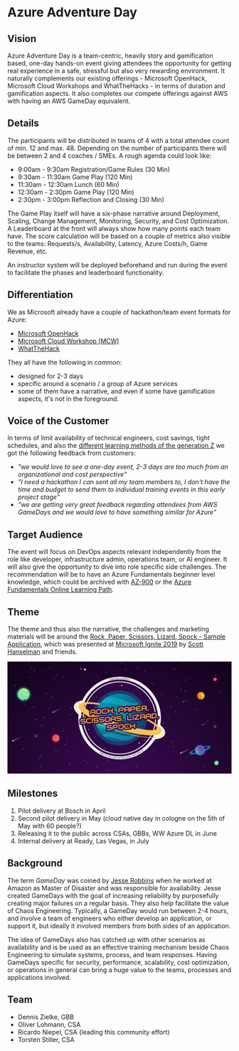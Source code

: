 # Azure Adventure Day

## Vision
Azure Adventure Day is a team-centric, heavily story and gamification based, one-day hands-on event giving attendees the opportunity for getting real experience in a safe, stressful but also very rewarding environment. It naturally complements our existing offerings - Microsoft OpenHack, Microsoft Cloud Workshops and WhatTheHacks - in terms of duration and gamification aspects. It also completes our compete offerings against AWS with having an AWS GameDay equivalent.

## Details
The participants will be distributed in teams of 4 with a total attendee count of min. 12 and max. 48.
Depending on the number of participants there will be between 2 and 4 coaches / SMEs.
A rough agenda could look like:
* 9:00am - 9:30am Registration/Game Rules (30 Min)
* 9:30am - 11:30am Game Play (120 Min)
* 11:30am - 12:30am Lunch (60 Min)
* 12:30am - 2:30pm Game Play (120 Min)
* 2:30pm - 3:00pm Reflection and Closing (30 Min)

The Game Play itself will have a six-phase narrative around Deployment, Scaling, Change Management, Monitoring, Security, and Cost Optimization.
A Leaderboard at the front will always show how many points each team have.
The score calculation will be based on a couple of metrics also visible to the teams: Requests/s, Availability, Latency, Azure Costs/h, Game Revenue, etc.

An instructor system will be deployed beforehand and run during the event to facilitate the phases and leaderboard functionality.

## Differentiation
We as Microsoft already have a couple of hackathon/team event formats for Azure:
* [Microsoft OpenHack](https://openhack.microsoft.com/)
* [Microsoft Cloud Workshop (MCW)](https://microsoftcloudworkshop.com/)
* [WhatTheHack](https://github.com/microsoft/whatthehack)

They all have the following in common:
* designed for 2-3 days
* specific around a scenario / a group of Azure services
* some of them have a narrative, and even if some have gamification aspects, it's not in the foreground.

## Voice of the Customer
In terms of limit availability of technical engineers, cost savings, tight schedules, and also the [different learning methods of the generation Z](https://www.forbes.com/sites/sievakozinsky/2017/07/24/how-generation-z-is-shaping-the-change-in-education/) we got the following feedback from customers:
* *"we would love to see a one-day event, 2-3 days are too much from an organizational and cost perspective"*
* *"I need a hackathon I can sent all my team members to, I don't have the time and budget to send them to individual training events in this early project stage"*
* *"we are getting very great feedback regarding attendees from AWS GameDays and we would love to have something similar for Azure"*

## Target Audience
The event will focus on DevOps aspects relevant independently from the role like developer, infrastructure admin, operations team, or AI engineer.
It will also give the opportunity to dive into role specific side challenges.
The recommendation will be to have an Azure Fundamentals beginner level knowledge, which could be archived with [AZ-900](https://docs.microsoft.com/en-us/learn/certifications/exams/az-900) or the [Azure Fundamentals Online Learning Path](https://docs.microsoft.com/en-us/learn/paths/azure-fundamentals/).

## Theme
The theme and thus also the narrative, the challenges and marketing materials will be around the [Rock, Paper, Scissors, Lizard, Spock - Sample Application](https://github.com/microsoft/RockPaperScissorsLizardSpock), which was presented at [Microsoft Ignite 2019](https://aka.ms/DevKeynote) by [Scott Hanselman](https://www.hanselman.com) and friends.

![Rock, Paper, Scissors, Lizard, Spock](RPSLS-Title.png)

## Milestones
1. Pilot delivery at Bosch in April
2. Second pilot delivery in May (cloud native day in cologne on the 5th of May with 60 people?)
3. Releasing it to the public across CSAs, GBBs, WW Azure DL in June
4. Internal delivery at Ready, Las Vegas, in July

## Background
The term *GameDay* was coined by [Jesse Robbins](https://en.wikipedia.org/wiki/Jesse_Robbins) when he worked at Amazon as Master of Disaster and was responsible for availability. Jesse created GameDays with the goal of increasing reliability by purposefully creating major failures on a regular basis. They also help facilitate the value of Chaos Engineering. Typically, a GameDay would run between 2-4 hours, and involve a team of engineers who either develop an application, or support it, but ideally it involved members from both sides of an application.

The idea of GameDays also has catched up with other scenarios as availability and is be used as an effective training mechanism beside Chaos Engineering to simulate systems, process, and team responses. Having GameDays specific for security, performance, scalability, cost optimization, or operations in general can bring a huge value to the teams, processes and applications involved.

## Team
* Dennis Zielke, GBB
* Oliver Lohmann, CSA
* Ricardo Niepel, CSA (leading this community effort)
* Torsten Stiller, CSA
